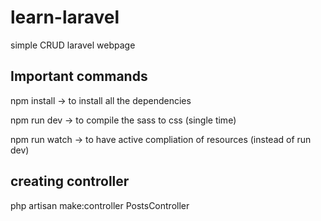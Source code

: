 # learn-laravel
simple CRUD laravel webpage 


Important commands 
------------------
npm install -> to install all the dependencies 

npm run dev -> to compile the sass to css (single time)

npm run watch -> to have active compliation of resources (instead of run dev) 

creating controller 
--------------------
php artisan make:controller PostsController
